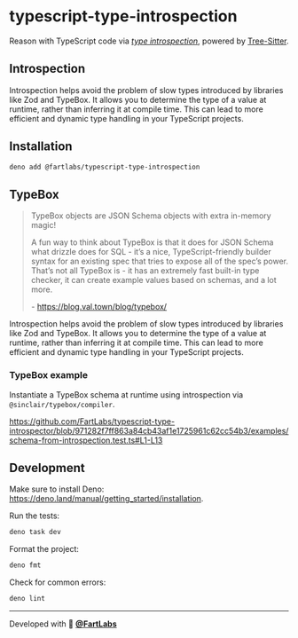 # typescript-type-introspection

Reason with TypeScript code via
[_type introspection_](https://en.wikipedia.org/wiki/Type_introspection),
powered by [Tree-Sitter](https://tree-sitter.github.io/tree-sitter/).

## Introspection

Introspection helps avoid the problem of slow types introduced by libraries like
Zod and TypeBox. It allows you to determine the type of a value at runtime,
rather than inferring it at compile time. This can lead to more efficient and
dynamic type handling in your TypeScript projects.

## Installation

```sh
deno add @fartlabs/typescript-type-introspection
```

## TypeBox

> TypeBox objects are JSON Schema objects with extra in-memory magic!
>
> A fun way to think about TypeBox is that it does for JSON Schema what drizzle
> does for SQL - it’s a nice, TypeScript-friendly builder syntax for an existing
> spec that tries to expose all of the spec’s power. That’s not all TypeBox is -
> it has an extremely fast built-in type checker, it can create example values
> based on schemas, and a lot more.
>
> \- <https://blog.val.town/blog/typebox/>

Introspection helps avoid the problem of slow types introduced by libraries like
Zod and TypeBox. It allows you to determine the type of a value at runtime,
rather than inferring it at compile time. This can lead to more efficient and
dynamic type handling in your TypeScript projects.

### TypeBox example

Instantiate a TypeBox schema at runtime using introspection via
`@sinclair/typebox/compiler`.

<https://github.com/FartLabs/typescript-type-introspector/blob/971282f7ff863a84cb43af1e1725961c62cc54b3/examples/schema-from-introspection.test.ts#L1-L13>

## Development

Make sure to install Deno:
<https://deno.land/manual/getting_started/installation>.

Run the tests:

```sh
deno task dev
```

Format the project:

```sh
deno fmt
```

Check for common errors:

```sh
deno lint
```

---

Developed with 🧪 [**@FartLabs**](https://github.com/FartLabs)
